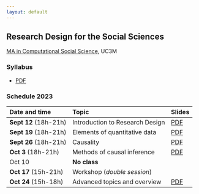 ```yaml
---
layout: default
---
```


## Research Design for the Social Sciences

[MA in Computational Social Science](https://www.uc3m.es/master/computational-social-science), UC3M

### Syllabus

- [PDF](https://github.com/franvillamil/syllabi/blob/master/current/syllabus_research_design.pdf)

### Schedule 2023

| Date and time        | Topic                                   | Slides |
| :---        | :---                                    | :---   |
| **Sept 12** (18h-21h) | Introduction to Research Design | [PDF](https://nbviewer.org/github/franvillamil/res_design/blob/master/slides/1_introduction/introduction.pdf) |
| **Sept 19** (18h-21h)  | Elements of quantitative data | [PDF](https://nbviewer.org/github/franvillamil/res_design/blob/master/slides/2_basics_quantitative_data/basics_quant_data.pdf) |
| **Sept 26** (18h-21h)  | Causality | [PDF](https://nbviewer.org/github/franvillamil/res_design/blob/master/slides/3_causality/causality.pdf) |
| **Oct 3** (18h-21h)    | Methods of causal inference | [PDF](https://nbviewer.org/github/franvillamil/res_design/blob/master/slides/4_causal_inference_methods/causal_inference.pdf) |
| Oct 10  | **No class** | |
| **Oct 17** (15h-21h)  | Workshop (*double session*) | |
| **Oct 24** (15h-18h)   | Advanced topics and overview | [PDF](https://nbviewer.org/github/franvillamil/res_design/blob/master/slides/5_advanced_topics/advanced.pdf) |

